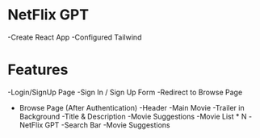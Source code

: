 # NetFlix GPT
  -Create React App
  -Configured Tailwind



# Features
  -Login/SignUp Page
    -Sign In / Sign Up Form
    -Redirect to Browse Page

 - Browse Page (After Authentication)
    -Header
    -Main Movie
        -Trailer in Background
        -Title & Description
        -Movie Suggestions
            -Movie List * N
 -NetFlix GPT
    -Search Bar
    -Movie Suggestions
   